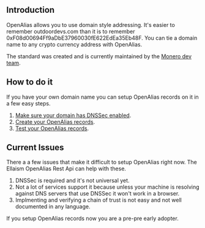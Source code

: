 <!-- TITLE: OpenAlias Introduction -->
<!-- SUBTITLE: A brief introduction to OpenAlias -->

## Introduction

OpenAlias allows you to use domain style addressing. It's easier to remember outdoordevs.com than it is to remember 0xF08d00694Ff9aDbE37960030fE622EdEa35Eb48F.  You can tie a domain name to any crypto currency address with OpenAlias.

The standard was created and is currently maintained by the [Monero dev team](https://openalias.org).

## How to do it

If you have your own domain name you can setup OpenAlias records on it in a few easy steps.

1. [Make sure your domain has DNSSec enabled](/tutorials/openalias-setup-domain).
2. [Create your OpenAlias records](/tutorials/openalias-create-record).
3. [Test your OpenAlias records](https://oat.outdoordevs.com/).

## Current Issues

There a a few issues that make it difficult to setup OpenAlias right now.  The Ellaism OpenAlias Rest Api can help with these.

1. DNSSec is required and it's not universal yet.
2. Not a lot of services support it because unless your machine is resolving against DNS servers that use DNSSec it won't work in a browser.
3. Implmenting and verifying a chain of trust is not easy and not well documented in any language.

If you setup OpenAlias records now you are a pre-pre early adopter.
